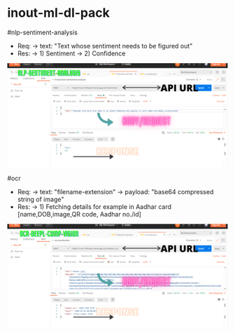 # inout-ml-dl-pack

#nlp-sentiment-analysis
* Req:
  -> text: "Text whose sentiment needs to be figured out"
* Res:
  -> 1) Sentiment
  -> 2) Confidence
  

![alt text](https://github.com/rohitchatla/inout-ml-dl-pack/blob/master/images-assets/nlp-sentiment-analysis.png)

#ocr

* Req:
  -> text: "filename-extension"
  -> payload: "base64 compressed string of image"
* Res:
  -> 1) Fetching details for example in Aadhar card [name,DOB,image,QR code, Aadhar no./id]

![alt text](https://github.com/rohitchatla/inout-ml-dl-pack/blob/master/images-assets/ocr.png)
